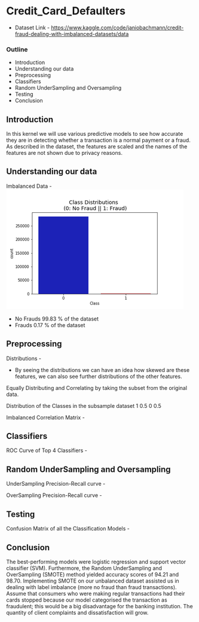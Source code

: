 # Credit_Card_Defaulters

- Dataset Link - https://www.kaggle.com/code/janiobachmann/credit-fraud-dealing-with-imbalanced-datasets/data


### Outline

- Introduction
- Understanding our data
- Preprocessing
- Classifiers
- Random UnderSampling and Oversampling
- Testing
- Conclusion



## Introduction

In this kernel we will use various predictive models to see how accurate they are in detecting whether a transaction is a normal payment or a fraud. As described in the dataset, the features are scaled and the names of the features are not shown due to privacy reasons. 


## Understanding our data

Imbalanced Data - ![alt text](https://github.com/RathanRaju/Credit_Card_Defaulters/blob/main/Imbalanced_Data.png "Imbalanced Data")

- No Frauds 99.83 % of the dataset
- Frauds 0.17 % of the dataset


## Preprocessing

Distributions - 

- By seeing the distributions we can have an idea how skewed are these features, we can also see further distributions of the other features.


Equally Distributing and Correlating by taking the subset from the original data.


Distribution of the Classes in the subsample dataset
1    0.5
0    0.5


Imbalanced Correlation Matrix - 


## Classifiers

ROC Curve of Top 4 Classifiers - 



## Random UnderSampling and Oversampling

UnderSampling Precision-Recall curve - 

OverSampling Precision-Recall curve - 

## Testing

Confusion Matrix of all the Classification Models - 

## Conclusion

The best-performing models were logistic regression and support vector classifier (SVM). Furthermore, the Random UnderSampling and OverSampling (SMOTE) method yielded accuracy scores of 94.21 and 98.70. Implementing SMOTE on our unbalanced dataset assisted us in dealing with label imbalance (more no fraud than fraud transactions). Assume that consumers who were making regular transactions had their cards stopped because our model categorised the transaction as fraudulent; this would be a big disadvantage for the banking institution. The quantity of client complaints and dissatisfaction will grow.


